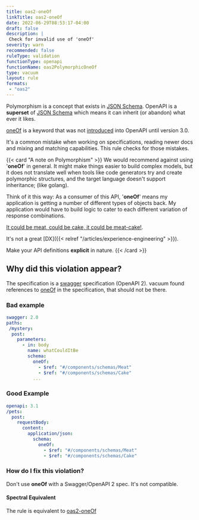 ```yaml
---
title: oas2-oneOf
linkTitle: oas2-oneOf
date: 2022-06-29T08:53:17-04:00
draft: false
description: |
 Check for invalid use of 'oneOf' 
severity: warn
recommended: false
ruleType: validation
functionType: openapi
functionName: oas2PolymorphicOneOf
type: vacuum
layout: rule
formats:
 - "oas2"
---
```


Polymorphism is a concept that exists in [JSON Schema](https://json-schema.org/). OpenAPI is a **superset** of 
[JSON Schema](https://json-schema.org/) which means it can inherit (or abandon) what ever it likes.

[oneOf](https://json-schema.org/understanding-json-schema/reference/combining.html#oneof) is a keyword that was not [introduced](https://swagger.io/docs/specification/data-models/oneof-anyof-allof-not/) 
into OpenAPI until version 3.0.

It's a common mistake when working on specifications, reading newer docs and mixing and matching capabilities. This 
rule checks for those mistakes.

{{< card "A note on Polymorphism" >}}
We would recommend against using '**oneOf**' in general. It might make things easier to build complex models, but it does not translate well 
when tools like code generators try and create polymorphic structures, and the target language doesn't support inheritance; (like golang).

Think of it this way: As a consumer of this API, '**oneOf**' means my application is getting a number of different types of objects back. My application
would have to build logic to cater to each different variation of response combinations. 

[It could be meat, could be cake, it could be meat-cake!](https://www.youtube.com/watch?v=aVgUzvxw7dk). 

It's not a great [DX]({{<  relref "/articles/experience-engineering" >}}). 

Make your API definitions **explicit** in nature.
{{< /card >}}

## Why did this violation appear?

The specification is a [swagger](https://swagger.io/docs/specification/2-0/basic-structure/) specification (OpenAPI 2). vacuum 
found references to [oneOf](https://json-schema.org/understanding-json-schema/reference/combining.html#oneof) in the specification, 
that should not be there. 

### Bad example

```yaml
swagger: 2.0
paths:
 /mystery:
  post:
    parameters:
      - in: body
        name: whatCouldItBe
        schema:
          oneOf:
            - $ref: "#/components/schemas/Meat"
            - $ref: "#/components/schemas/Cake" 
          ...
```
### Good Example

```yaml
openapi: 3.1
/pets:
  post:
    requestBody:
      content:
        application/json:
          schema:
            oneOf:
              - $ref: "#/components/schemas/Meat"
              - $ref: "#/components/schemas/Cake"
```

### How do I fix this violation?

Don't use **oneOf** with a Swagger/OpenAPI 2 spec. It's not compatible.

#### Spectral Equivalent

The rule is equivalent to [oas2-oneOf](https://meta.stoplight.io/docs/spectral/4dec24461f3af-open-api-rules#oas2-oneof)